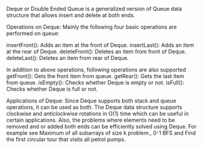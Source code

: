 Deque or Double Ended Queue is a generalized version of Queue data structure that allows insert and delete at both ends.

Operations on Deque:
Mainly the following four basic operations are performed on queue:

insertFront(): Adds an item at the front of Deque.
insertLast(): Adds an item at the rear of Deque.
deleteFront(): Deletes an item from front of Deque.
deleteLast(): Deletes an item from rear of Deque.

In addition to above operations, following operations are also supported
getFront(): Gets the front item from queue.
getRear(): Gets the last item from queue.
isEmpty(): Checks whether Deque is empty or not.
isFull(): Checks whether Deque is full or not.

Applications of Deque:
Since Deque supports both stack and queue operations, it can be used as both. The Deque data structure supports clockwise and anticlockwise rotations in O(1) time which can be useful in certain applications.
Also, the problems where elements need to be removed and or added both ends can be efficiently solved using Deque. For example see Maximum of all subarrays of size k problem., 0-1 BFS and Find the first circular tour that visits all petrol pumps.


